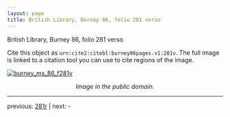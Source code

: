 ```yaml
---
layout: page
title: British Library, Burney 86, folio 281 verso
---
```


British Library, Burney 86, folio 281 verso

Cite this object as `urn:cite2:citebl:burney86pages.v1:281v`.  The full image is linked to a citation tool you can use to cite regions of the image.

[![burney_ms_86_f281v](http://www.homermultitext.org/iipsrv?IIIF=/project/homer/pyramidal/deepzoom/citebl/burney86imgs/v1/burney_ms_86_f281v.tif/full/800,/0/default.jpg)](http://www.homermultitext.org/ict2/?urn=urn:cite2:citebl:burney86imgs.v1:burney_ms_86_f281v) 

<p style="text-align: center; font-style: italic;">Image in the public domain.</p>

---

previous: [281r](../281r/) | next: -
